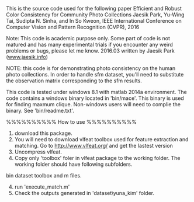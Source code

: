 This is the source code used for the following paper 
Efficient and Robust Color Consistency for Community Photo Collections
Jaesik Park, Yu-Wing Tai, Sudipta N. Sinha, and In So Kweon,
IEEE International Conference on Computer Vision and Pattern Recognition (CVPR), 2016

Note: This code is academic purpose only. Some part of code is not matured and has many experimental trials
if you encounter any weird problems or bugs, please let me know.
2016.03 written by Jaesik Park (www.jaesik.info)

NOTE: this code is for demonstrating photo consistency on the human photo collections. 
In order to handle sfm dataset, you'll need to substitute the observation matrix 
corresponding to the sfm results.

This code is tested under windows 8.1 with matlab 2014a environment. The code contains a windows binary located in 'bin/mace'. 
This binary is used for finding maxmum clique. Non-windows users will need to complie the binary. See 'bin/readme.txt'.

%%%%%%%%%%
How to use
%%%%%%%%%%
1. download this package.
2. You will need to download vlfeat toolbox used for feature extraction and matching. Go to http://www.vlfeat.org/ and get the lastest version
3. Uncompress vlfeat.
4. Copy only 'toolbox' foler in vlfeat package to the working folder. The working folder should have following subfolders.

bin
dataset
toolbox
and m files.

4. run 'execute_match.m'
5. Check the outputs generated in 'dataset\yuna_kim' folder.
